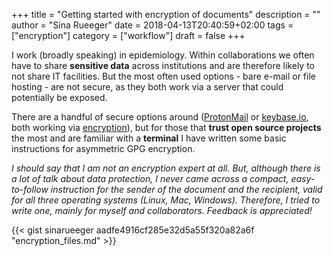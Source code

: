 +++
title = "Getting started with encryption of documents"
description = ""
author = "Sina Rueeger"
date = 2018-04-13T20:40:59+02:00
tags = ["encryption"]
category = ["workflow"]
draft = false
+++

I work (broadly speaking) in epidemiology. Within collaborations we often have to share **sensitive data** across institutions and are therefore likely to not share IT facilities. But the most often used options - bare e-mail or file hosting - are not secure, as they both work via a server that could potentially be exposed. 

There are a handful of secure options around ([ProtonMail](https://protonmail.com/) or [keybase.io](https://keybase.io/), both working via [encryption](https://www.quora.com/Why-is-encryption-important)), but for those that **trust open source projects** the most and are familiar with a **terminal** I have written some basic instructions for asymmetric GPG encryption.  

*I should say that I am not an encryption expert at all. But, although there is a lot of talk about data protection, I never came across a compact, easy-to-follow instruction for the sender of the document and the recipient, valid for all three operating systems (Linux, Mac, Windows). Therefore, I tried to write one, mainly for myself and collaborators. Feedback is appreciated!*

{{< gist sinarueeger aadfe4916cf285e32d5a55f320a82a6f "encryption_files.md" >}}

